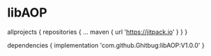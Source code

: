 # libAOP


allprojects {
		repositories {
			...
			maven { url 'https://jitpack.io' }
		}
}


dependencies {
	    implementation 'com.github.Ghitbug:libAOP:V1.0.0'
}
